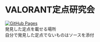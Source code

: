 # VALORANT定点研究会

[![GitHub Pages](https://img.shields.io/static/v1?label=GitHub+Pages&message=+&color=brightgreen&logo=github)](https://VvyLw.github.io/web-dev/valorant-lineup/)  
発見した定点を載せる場所  
自分で発見した定点でないものはソースを添付